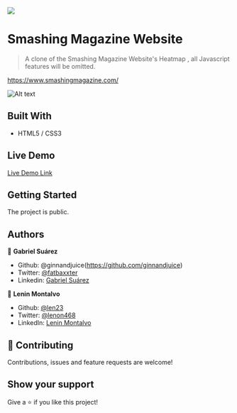 ![](https://img.shields.io/badge/Microverse-blueviolet)

# Smashing Magazine Website

> A clone of the Smashing Magazine Website's Heatmap , all Javascript features will be omitted.

https://www.smashingmagazine.com/

![Alt text](https://github.com/GabrielJSuarez/backgroundAndGradients-Microverse/blob/feature-clone-branch/screenshot.png?raw=true "Screenshot")

## Built With

- HTML5 / CSS3

## Live Demo

[Live Demo Link](https://gabrieljsuarez.github.io/backgroundAndGradients-Microverse/)


## Getting Started

The project is public.

## Authors

👤 **Gabriel Suárez**

- Github: @ginnandjuice(https://github.com/ginnandjuice)
- Twitter: [@fatbaxxter](https://twitter.com/fatbaxxter)
- Linkedin: [Gabriel Suárez](https://www.linkedin.com/in/gabriel-su%C3%A1rez-torres-85125a1ab/)

👤 **Lenin Montalvo**
- Github: [@len23](https://github.com/len23)
- Twitter: [@lenon468](https://twitter.com/lenon468)
- LinkedIn: [Lenin Montalvo](https://www.linkedin.com/in/lenin-montalvo-77660b1b2/)

## 🤝 Contributing

Contributions, issues and feature requests are welcome!

## Show your support

Give a ⭐️ if you like this project!

